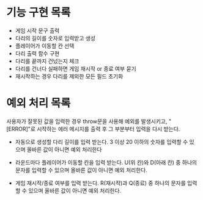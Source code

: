 # 기능 구현 목록

- 게임 시작 문구 출력
- 다리의 길이를 숫자로 입력받고 생성
- 플레이어가 이동할 칸 선택
- 다리 출력 함수 구현
- 다리를 끝까지 건넜는지 체크
- 다리를 건너다 실패하면 게임 재시작 or 종료 여부 묻기
- 재시작하는 경우 다리를 제외한 모든 필드 초기화

# 예외 처리 목록

사용자가 잘못된 값을 입력한 경우 throw문을 사용해 예외를 발생시키고, "[ERROR]"로 시작하는 에러 메시지를 출력 후 그 부분부터 입력을 다시 받는다.

- 자동으로 생성할 다리 길이를 입력 받는다. 3 이상 20 이하의 숫자를 입력할 수 있으며 올바른 값이 아니면 예외 처리한다

- 라운드마다 플레이어가 이동할 칸을 입력 받는다. U(위 칸)와 D(아래 칸) 중 하나의 문자를 입력할 수 있으며 올바른 값이 아니면 예외 처리한다.

- 게임 재시작/종료 여부를 입력 받는다. R(재시작)과 Q(종료) 중 하나의 문자를 입력할 수 있으며 올바른 값이 아니면 예외 처리한다.
